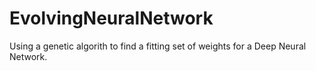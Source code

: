 # EvolvingNeuralNetwork
Using a genetic algorith to find a fitting set of weights for a Deep Neural Network.
